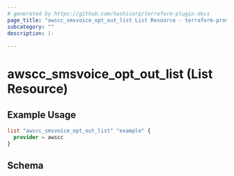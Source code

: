```yaml
---
# generated by https://github.com/hashicorp/terraform-plugin-docs
page_title: "awscc_smsvoice_opt_out_list List Resource - terraform-provider-awscc"
subcategory: ""
description: |-
  
---
```


# awscc_smsvoice_opt_out_list (List Resource)



## Example Usage

```terraform
list "awscc_smsvoice_opt_out_list" "example" {
  provider = awscc
}
```

<!-- schema generated by tfplugindocs -->
## Schema
